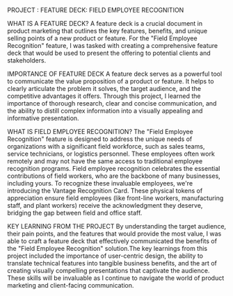 PROJECT : FEATURE DECK: FIELD EMPLOYEE RECOGNITION

WHAT IS A FEATURE DECK?
A feature deck is a crucial document in product marketing that outlines the key features, benefits, and unique selling points of a new product or feature. For the "Field Employee Recognition" feature, I was tasked with creating a comprehensive feature deck that would be used to present the offering to potential clients and stakeholders.

IMPORTANCE OF FEATURE DECK
A feature deck serves as a powerful tool to communicate the value proposition of a product or feature. It helps to clearly articulate the problem it solves, the target audience, and the competitive advantages it offers. Through this project, I learned the importance of thorough research, clear and concise communication, and the ability to distill complex information into a visually appealing and informative presentation.

WHAT IS FIELD EMPLOYEE RECOGNITION?
The "Field Employee Recognition" feature is designed to address the unique needs of organizations with a significant field workforce, such as sales teams, service technicians, or logistics personnel. These employees often work remotely and may not have the same access to traditional employee recognition programs. Field employee recognition celebrates the essential contributions of field workers, who are the backbone of many businesses, including yours. To recognize these invaluable employees, we're introducing the Vantage Recognition Card. These physical tokens of appreciation ensure field employees (like front-line workers, manufacturing staff, and plant workers) receive the acknowledgment they deserve, bridging the gap between field and office staff.

KEY LEARNING FROM THE PROJECT
By understanding the target audience, their pain points, and the features that would provide the most value, I was able to craft a feature deck that effectively communicated the benefits of the "Field Employee Recognition" solution.The key learnings from this project included the importance of user-centric design, the ability to translate technical features into tangible business benefits, and the art of creating visually compelling presentations that captivate the audience. These skills will be invaluable as I continue to navigate the world of product marketing and client-facing communication.

